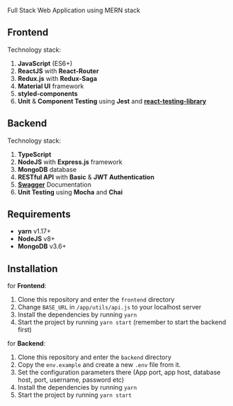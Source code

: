 Full Stack Web Application using MERN stack

## Frontend

Technology stack:

1. **JavaScript** (ES6+)
2. **ReactJS** with **React-Router**
3. **Redux.js** with **Redux-Saga**
4. **Material UI** framework
5. **styled-components**
6. **Unit** & **Component Testing** using **Jest** and [**react-testing-library**](https://github.com/testing-library/react-testing-library)

## Backend

Technology stack:

1. **TypeScript**
2. **NodeJS** with **Express.js** framework
3. **MongoDB** database
4. **RESTful API** with **Basic** & **JWT Authentication**
5. **[Swagger](http://bank.pietrzakadrian.com/api-docs/)** Documentation
6. **Unit Testing** using **Mocha** and **Chai**

## Requirements

- **yarn** v1.17+
- **NodeJS** v8+
- **MongoDB** v3.6+

## Installation

for **Frontend**:

1. Clone this repository and enter the `frontend` directory
2. Change `BASE_URL` in `/app/utils/api.js` to your localhost server
3. Install the dependencies by running `yarn`
4. Start the project by running `yarn start` (remember to start the backend first)

for **Backend**:

1. Clone this repository and enter the `backend` directory
2. Copy the `env.example` and create a new `.env` file from it.
3. Set the configuration parameters there (App port, app host, database host, port, username, password etc)
4. Install the dependencies by running `yarn`
5. Start the project by running `yarn start`
